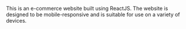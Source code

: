 This is an e-commerce website built using ReactJS. The website is designed to be mobile-responsive and is suitable for use on a variety of devices.
